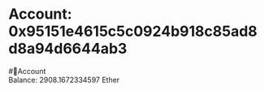 
Account: 0x95151e4615c5c0924b918c85ad8d8a94d6644ab3
===================================================
  
#📜Account  
Balance: 2908.1672334597 Ether
